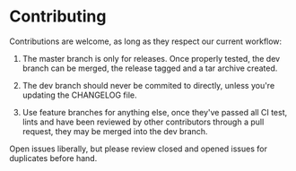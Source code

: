 # Contributing

Contributions are welcome, as long as they respect our current workflow:

1.  The master branch is only for releases. Once properly tested,
 the dev branch can be merged, the release tagged and a tar archive
 created.

2.  The dev branch should never be commited to directly, unless
 you're updating the CHANGELOG file.

3.   Use feature branches for anything else, once they've passed all
 CI test, lints and have been reviewed by other contributors through a
 pull request, they may be merged into the dev branch.


Open issues liberally, but please review closed and opened issues
for duplicates before hand.
